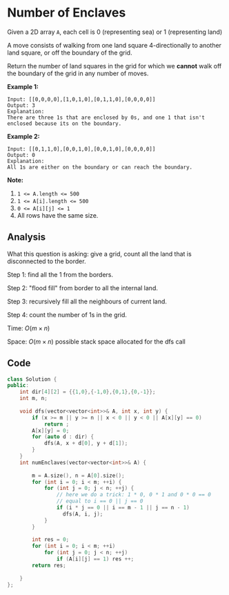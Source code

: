 # Number of Enclaves

Given a 2D array `A`, each cell is 0 (representing sea) or 1 (representing land)

A move consists of walking from one land square 4-directionally to another land square, or off the boundary of the grid.

Return the number of land squares in the grid for which we **cannot** walk off the boundary of the grid in any number of moves.

 

**Example 1:**

```
Input: [[0,0,0,0],[1,0,1,0],[0,1,1,0],[0,0,0,0]]
Output: 3
Explanation: 
There are three 1s that are enclosed by 0s, and one 1 that isn't enclosed because its on the boundary.
```

**Example 2:**

```
Input: [[0,1,1,0],[0,0,1,0],[0,0,1,0],[0,0,0,0]]
Output: 0
Explanation: 
All 1s are either on the boundary or can reach the boundary.
```

 

**Note:**

1. `1 <= A.length <= 500`
2. `1 <= A[i].length <= 500`
3. `0 <= A[i][j] <= 1`
4. All rows have the same size.

## Analysis

What this question is asking: give a grid, count all the land that is disconnected to the border.

Step 1: find all the 1 from the borders.

Step 2: "flood fill" from border to all the internal land.

Step 3: recursively fill all the neighbours of current land.

Step 4: count the number of 1s in the grid.

Time: $O(m \times n)$

Space: $O(m \times n)$ possible stack space allocated for the dfs call

## Code

```c++
class Solution {
public:
    int dir[4][2] = {{1,0},{-1,0},{0,1},{0,-1}};
    int m, n;
    
    void dfs(vector<vector<int>>& A, int x, int y) {    	
        if (x >= m || y >= n || x < 0 || y < 0 || A[x][y] == 0)
            return ;
        A[x][y] = 0;
        for (auto d : dir) {
            dfs(A, x + d[0], y + d[1]);
        }
    }
    int numEnclaves(vector<vector<int>>& A) {
        
        m = A.size(), n = A[0].size();
        for (int i = 0; i < m; ++i) {
            for (int j = 0; j < n; ++j) {
              	// here we do a trick: 1 * 0, 0 * 1 and 0 * 0 == 0
              	// equal to i == 0 || j == 0
                if (i * j == 0 || i == m - 1 || j == n - 1) 
                  dfs(A, i, j);
            }
        }
        
        int res = 0;
        for (int i = 0; i < m; ++i)
            for (int j = 0; j < n; ++j)
                if (A[i][j] == 1) res ++;
        return res;
                
    }
};
```

